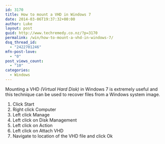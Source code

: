 ```yaml
---
id: 3170
title: How to mount a VHD in Windows 7
date: 2014-03-06T19:37:32+00:00
author: Luke
layout: post
guid: http://www.techremedy.co.nz/?p=3170
permalink: /win/how-to-mount-a-vhd-in-windows-7/
dsq_thread_id:
  - "2422701246"
mfn-post-love:
  - "0"
post_views_count:
  - "10"
categories:
  - Windows
---
```

Mounting a VHD _(Virtual Hard Disk)_ in Windows 7 is extremely useful and this technique can be used to recover files from a Windows system image. 

  1. Click Start 
  2. Right click Computer 
  3. Left click Manage 
  4. Left click on Disk Management 
  5. Left click on Action 
  6. Left click on Attach VHD 
  7. Navigate to location of the VHD file and click Ok